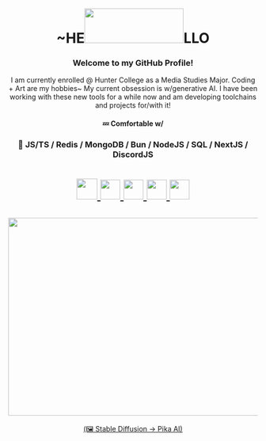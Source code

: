 <h1 align="center">~HE<img src="https://i.imgur.com/i07aA83.gif" width="200" height="70"/>LLO</h1>

<h3 align="center">Welcome to my GitHub Profile! </h3>
<p align="center"> I am currently enrolled @ Hunter College as a Media Studies Major. Coding + Art are my hobbies~ My current obsession is w/generative AI. I have been working with these new tools for a while now and am developing toolchains and projects for/with it! <br>
  <h4 align ="center"> 💤 Comfortable w/ </h4>
  <h3 align="center">🍕 JS/TS / Redis / MongoDB / Bun / NodeJS / SQL / NextJS / DiscordJS</h3> 
</p>
<h1 align="center">

<a href="https://www.shokkunn.art/" target="_blank"><img src="https://media.giphy.com/media/zfMUfYLMAWNCpaTCFF/giphy.gif" width="42" height="42"/>
<a href="https://www.artstation.com/shokkunn" target="_blank"><img src="https://i.imgur.com/jHcuSt1.png" width="40" height="40"/>
<a href="https://www.linkedin.com/in/wai-hlaing-b9a3a81b8/" target="_blank"><img src="https://i.imgur.com/uD9h1aY.png" width="40" height="40"/>
<a href="https://medibang.com/u/Shokkunn/" target="_blank"><img src="https://i.imgur.com/jfe2ok8.png" width="40" height="40"/>
<a href="https://www.pixiv.me/shokkuun" target="_blank"><img src="https://i.imgur.com/lNkR9wZ.png" width="40" height="40"/>
</h1>

<h2 align="center"><img src="https://i.imgur.com/6FJZa7b.gif" width="800" height="400"/></h2>
<p align="center"> (🖼 Stable Diffusion -> Pika AI) </p>


